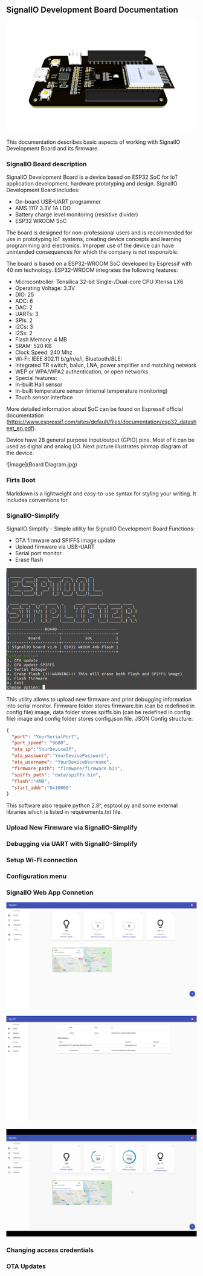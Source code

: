 ## SignalIO Development Board Documentation

![image](Board-3D.jpg)

This documentation describes basic aspects of working with SignalIO Development Board and its firmware.
### SignalIO Board description

SignalIO Development Board is a device based on ESP32 SoC for IoT application development, hardware prototyping and design. SignalIO Development Board includes:
-	On-board USB-UART programmer
-	AMS 1117 3.3V 1A LDO
-	Battery charge level monitoring (resistive divider)
-	ESP32 WROOM SoC

The board is designed for non-professional users and is recommended for use in prototyping IoT systems, creating device concepts and learning programming and electronics. Improper use of the device can have unintended consequences for which the company is not responsible.

The board is based on a ESP32-WROOM SoC developed by Espressif with 40 nm technology. ESP32-WROOM integrates the following features:

-	Microcontroller: Tensilica 32-bit Single-/Dual-core CPU Xtensa LX6
-	Operating Voltage: 3.3V
-	DIO: 25
-	ADC: 6
-	DAC: 2
-	UARTs: 3
-	SPIs: 2
-	I2Cs: 3
-	I2Ss: 2
-	Flash Memory: 4 MB
-	SRAM: 520 KB
-	Clock Speed: 240 Mhz
-	Wi-Fi: IEEE 802.11 b/g/n/e/i, Bluetooth/BLE:
  -	Integrated TR switch, balun, LNA, power amplifier and matching network
  -	WEP or WPA/WPA2 authentication, or open networks
-	Special features:
  -	In-built Hall sensor
  -	In-built temperature sensor (internal temperature monitoring)
  -	Touch sensor interface 

More detailed information about SoC can be found on Espressif official documentation (https://www.espressif.com/sites/default/files/documentation/esp32_datasheet_en.pdf).

Device have 28 general purpose input/output (GPIO) pins. Most of it can be used as digital and analog I/O. Next picture illustrates pinmap diagram of the device.

![image](Board Diagram.jpg)


### Firts Boot

Markdown is a lightweight and easy-to-use syntax for styling your writing. It includes conventions for

### SignalIO-Simplify

SignalIO Simplify - Simple utility for SignalIO Development Board Functions:

- OTA firmware and SPIFFS image update
- Upload firmware via USB-UART
- Serial port monitor
- Erase flash

![image](SignalIO-Simplify.png)

This utility allows to upload new firmware and print debugging information into serial monitor. Firmware folder stores firmware.bin (can be redefined in config file) image, data folder stores spiffs.bin (can be redefined in config file) image and config folder stores config.json file.
JSON Config structure:

```json
{
  "port": "YourSerialPort",
  "port_speed": "9600",
  "ota_ip":"YourDeviceIP",
  "ota_password":"YourDevicePassword",
  "ota_username": "YourDeviceUsername",
  "firmware_path": "firmware/firmware.bin",
  "spiffs_path": "data/spiffs.bin",
  "flash":"4MB",
  "start_addr":"0x10000"
}
```

This software also require python 2.8^, esptool.py and some external libraries which is listed in requirements.txt file.

### Upload New Firmware via SignalIO-Simplify


### Debugging via UART with SignalIO-Simplify


### Setup Wi-Fi connection


### Configuration menu


### SignalIO Web App Connetion

![image](platform-1024x576.png)

![image](MQTT-config-platform.png)

![image](platform.png)

### Changing access credentials


### OTA Updates


